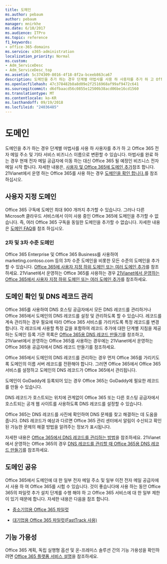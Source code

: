 ```yaml
---
title: 도메인
ms.author: pebaum
author: pebaum
manager: mnirkhe
ms.date: 6/10/2017
ms.audience: ITPro
ms.topic: reference
f1_keywords:
- office-365-domains
ms.service: o365-administration
localization_priority: Normal
ms.custom:
- Adm_ServiceDesc
- Adm_ServiceDesc_top
ms.assetid: 5c374309-8016-4f18-8f2a-bceeb863ca67
description: 도메인을 추가 하는 경우 단계별 마법사를 사용 하 사용자를 추가 하 고 Office 365 전자 메일 주소 및 기타 서비스 비즈니스 이름으로 변환할 수 있습니다. 마법사를 완료 하는 경우 현재 전자 메일 공급자에 이동 하는 대신 Office 365 될 예정인 비즈니스 전자 메일 시작 합니다. 자세한 내용은 참조 Office 365에 사용자 및 도메인을 추가 합니다. 21Vianet에서 운영 하는 Office 365를 사용 하는 경우 도메인을 확인 합니다.를 참조 하십시오.
ms.openlocfilehash: 47c378482b8a8d09e2f2516968af99af9472c641
ms.sourcegitcommit: d6dfbaacd56c0855e12500b38acd06be16cd1560
ms.translationtype: MT
ms.contentlocale: ko-KR
ms.lasthandoff: 09/19/2018
ms.locfileid: "24036485"
---
```

# <a name="domains"></a>도메인

도메인을 추가 하는 경우 단계별 마법사를 사용 하 사용자를 추가 하 고 Office 365 전자 메일 주소 및 기타 서비스 비즈니스 이름으로 변환할 수 있습니다. 마법사를 완료 하는 경우 현재 전자 메일 공급자에 이동 하는 대신 Office 365 될 예정인 비즈니스 전자 메일 시작 합니다. 자세한 내용은, [사용자 및 Office 365에 도메인 추가](https://support.office.com/article/6383f56d-3d09-4dcb-9b41-b5f5a5efd611)참조 합니다. 21Vianet에서 운영 하는 Office 365를 사용 하는 경우 [도메인을 확인 합니다.](http://go.microsoft.com/fwlink/?LinkID=733344&amp;clcid=0x409)를 참조 하십시오.
  
## <a name="custom-domains"></a>사용자 지정 도메인
<a name="BKMK_CustomDomains"> </a>

Office 365 구독에 도메인 최대 900 개까지 추가할 수 있습니다. 그러나 다른 Microsoft 클라우드 서비스에서 이미 사용 중인 Office 365에 도메인을 추가할 수 없습니다. 즉, 여러 Office 365 구독을 동일한 도메인을 추가할 수 없습니다. 자세한 내용은 [도메인 FAQ](https://support.office.com/en-us/article/Domains-FAQ-1272bad0-4bd4-4796-8005-67d6fb3afc5a)를 참조 하십시오.
  
### <a name="second-and-third-level-domains"></a>2차 및 3차 수준 도메인
<a name="BKMK_SecondAndThirdLevelDomains"> </a>

Office 365 Enterprise 및 Office 365 Business를 사용하여 marketing.contoso.com 등의 3차 수준 도메인을 비롯한 모든 수준의 도메인을 추가할 수 있습니다. [Office 365에 사용자 지정 하위 도메인 또는 여러 도메인 추가](http://go.microsoft.com/fwlink/?LinkID=733345&amp;clcid=0x409)를 참조하세요. 21Vianet에서 운영하는 Office 365를 사용하는 경우 [21Vianet에서 운영하는 Office 365에서 사용자 지정 하위 도메인 또는 여러 도메인 추가](http://go.microsoft.com/fwlink/?LinkID=733346&amp;clcid=0x409)를 참조하세요.
  
## <a name="domain-verification-and-managing-dns-records"></a>도메인 확인 및 DNS 레코드 관리
<a name="BKMK_ManagingDNSRecords"> </a>

Office 365를 사용하여 DNS 호스팅 공급자에서 모든 DNS 레코드를 관리하거나 Office 365에서 도메인의 DNS 레코드를 설정 및 관리하도록 할 수 있습니다. 레코드를 계속 관리하는 경우 필요에 따라 Office 365 서비스를 가리키도록 특정 레코드를 변경합니다. 각 레코드에 사용할 특정 값을 포함하여 레코드 추가에 대한 단계별 지침을 제공하는 도메인 등록 기관 목록은 [Office 365용 DNS 레코드 만들기](https://go.microsoft.com/fwlink/p/?LinkID=270173)를 참조하고, 21Vianet에서 운영하는 Office 365를 사용하는 경우에는 21Vianet에서 운영하는 Office 365용 공급자에서 DNS 레코드 만들기를 참조하세요. 
  
Office 365에서 도메인의 DNS 레코드를 관리하는 경우 먼저 Office 365를 가리키도록 도메인의 이름 서버 레코드를 전환해야 합니다. 그러면 Office 365에서 Office 365 서비스를 설정하고 도메인의 DNS 레코드가 Office 365에서 관리됩니다.
  
도메인이 GoDaddy에 등록되어 있는 경우 Office 365는 GoDaddy에 필요한 레코드를 만들 수 있습니다. 
  
DNS 레코드가 호스트되는 위치에 관계없이 Office 365 또는 다른 호스팅 공급자에서 호스트되는 공개 웹 사이트를 사용하도록 DNS 레코드를 설정할 수 있습니다. 
  
Office 365는 DNS 레코드를 사진에 확인하여 DNS 문제를 찾고 해결하는 데 도움을 줍니다. DNS 레코드가 예상과 다르면 Office 365 관리 센터에서 알림이 수신되고 확인된 가능한 문제의 해결 방법을 알려주는 정보가 표시됩니다.
  
자세한 내용은 [Office 365에서 DNS 레코드를 관리하는 방법](https://go.microsoft.com/fwlink/p/?LinkID=270144)을 참조하세요. 21Vianet에서 운영하는 Office 365의 경우 [DNS 레코드를 관리할 때 Office 365용 DNS 레코드 만들기](http://go.microsoft.com/fwlink/?LinkID=817326&amp;clcid=0x409)를 참조하세요.
  
## <a name="sharing-a-domain"></a>도메인 공유
<a name="BKMK_ManagingDNSRecords"> </a>

Office 365에서 도메인에 대 한 일부 전자 메일 주소 및 일부 이전 전자 메일 공급자에서 사용 하 여 Office 365를 시험 수 있습니다. 것이 좋습니다에 사용 하는 동안 Office 365의 파일럿 추가 설치 단계를 수행 해야 하 고 Office 365 서비스에 대 한 일부 제한이 있기 때문에 합니다. 자세한 내용은 다음을 참조 합니다.
  
- [중소기업용 Office 365 파일럿](https://support.office.com/article/39cee536-6a03-40cf-b9c1-f301bb6001d7)
    
- [대기업용 Office 365 파일럿(FastTrack 사용)](https://fasttrack.office.com/onboard)
    
## <a name="feature-availability"></a>기능 가용성
<a name="BKMK_ManagingDNSRecords"> </a>

Office 365 계획, 독립 실행형 옵션 및 온-프레미스 솔루션 간의 기능 가용성을 확인하려면 [Office 365 플랫폼 서비스 설명](https://technet.microsoft.com/en-us/library/office-365-platform-service-description.aspx)을 참조하세요.
  

